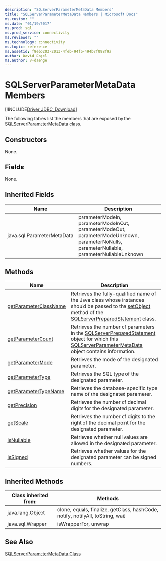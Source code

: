 ```yaml
---
description: "SQLServerParameterMetaData Members"
title: "SQLServerParameterMetaData Members | Microsoft Docs"
ms.custom: ""
ms.date: "01/19/2017"
ms.prod: sql
ms.prod_service: connectivity
ms.reviewer: ""
ms.technology: connectivity
ms.topic: reference
ms.assetid: f9ebb203-2013-4feb-94f5-494b7f098f9a
author: David-Engel
ms.author: v-daenge
---
```

# SQLServerParameterMetaData Members
[!INCLUDE[Driver_JDBC_Download](../../../includes/driver_jdbc_download.md)]

  The following tables list the members that are exposed by the [SQLServerParameterMetaData](../../../connect/jdbc/reference/sqlserverparametermetadata-class.md) class.  
  
## Constructors  
 None.  
  
## Fields  
 None.  
  
## Inherited Fields  
  
|Name|Description|  
|----------|-----------------|  
|java.sql.ParameterMetaData|parameterModeIn, parameterModeInOut, parameterModeOut, parameterModeUnknown, parameterNoNulls, parameterNullable, parameterNullableUnknown|  
  
## Methods  
  
|Name|Description|  
|----------|-----------------|  
|[getParameterClassName](../../../connect/jdbc/reference/getparameterclassname-method-sqlserverparametermetadata.md)|Retrieves the fully-qualified name of the Java class whose instances should be passed to the [setObject](../../../connect/jdbc/reference/setobject-method-sqlserverpreparedstatement.md) method of the [SQLServerPreparedStatement](../../../connect/jdbc/reference/sqlserverpreparedstatement-class.md) class.|  
|[getParameterCount](../../../connect/jdbc/reference/getparametercount-method-sqlserverparametermetadata.md)|Retrieves the number of parameters in the [SQLServerPreparedStatement](../../../connect/jdbc/reference/sqlserverpreparedstatement-class.md) object for which this [SQLServerParameterMetaData](../../../connect/jdbc/reference/sqlserverparametermetadata-class.md) object contains information.|  
|[getParameterMode](../../../connect/jdbc/reference/getparametermode-method-sqlserverparametermetadata.md)|Retrieves the mode of the designated parameter.|  
|[getParameterType](../../../connect/jdbc/reference/getparametertype-method-sqlserverparametermetadata.md)|Retrieves the SQL type of the designated parameter.|  
|[getParameterTypeName](../../../connect/jdbc/reference/getparametertypename-method-sqlserverparametermetadata.md)|Retrieves the database-specific type name of the designated parameter.|  
|[getPrecision](../../../connect/jdbc/reference/getprecision-method-sqlserverparametermetadata.md)|Retrieves the number of decimal digits for the designated parameter.|  
|[getScale](../../../connect/jdbc/reference/getscale-method-sqlserverparametermetadata.md)|Retrieves the number of digits to the right of the decimal point for the designated parameter.|  
|[isNullable](../../../connect/jdbc/reference/isnullable-method-sqlserverparametermetadata.md)|Retrieves whether null values are allowed in the designated parameter.|  
|[isSigned](../../../connect/jdbc/reference/issigned-method-sqlserverparametermetadata.md)|Retrieves whether values for the designated parameter can be signed numbers.|  
  
## Inherited Methods  
  
|Class inherited from:|Methods|  
|---------------------------|-------------|  
|java.lang.Object|clone, equals, finalize, getClass, hashCode, notify, notifyAll, toString, wait|  
|java.sql.Wrapper|isWrapperFor, unwrap|  
  
## See Also  
 [SQLServerParameterMetaData Class](../../../connect/jdbc/reference/sqlserverparametermetadata-class.md)  
  
  
